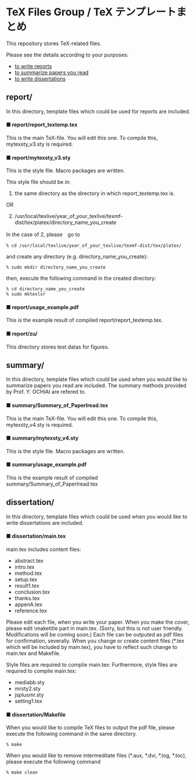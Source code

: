 # TeX Files Group / TeX テンプレートまとめ
This repository stores TeX-related files.

Please see the details according to your purposes:

- <a href="#report/">to write reports</a>
- <a href="#summary/">to summarize papers you read</a>
- <a href="#dissertation/">to write dissertations</a>

## report/
In this directory, 
template files which could be used for reports are included.

#### ■ report/report_textemp.tex
This is the main TeX-file. 
You will edit this one. 
To compile this, mytexsty_v3.sty is required.

#### ■ report/mytexsty_v3.sty
This is the style file. 
Macro packages are written. 

This style file should be in:

1. the same directory as the directory in which report_textemp.tex is.

OR

2. /usr/local/texlive/year_of_your_texlive/texmf-dist/tex/platex/directory_name_you_create

In the case of 2, please　go to

    % cd /usr/local/texlive/year_of_your_texlive/texmf-dist/tex/platex/

and create any directory (e.g. directory_name_you_create):

    % sudo mkdir directory_name_you_create

then, execute the following command in the created directory:

    % cd directory_name_you_create
    % sudo mktexlsr

#### ■ report/usage_example.pdf
This is the example result of compiled report/report_textemp.tex.

#### ■ report/zu/
This directory stores test datas for figures.

## summary/
In this directory, 
template files which could be used when you would like to summarize papers you read are included. 
The summary methods provided by Prof. Y. OCHIAI are refered to.

#### ■ summary/Summary_of_PaperIread.tex
This is the main TeX-file. 
You will edit this one. 
To compile this, mytexsty_v4.sty is required.

#### ■ summary/mytexsty_v4.sty
This is the style file. 
Macro packages are written. 

#### ■ summary/usage_example.pdf
This is the example result of compiled summary/Summary_of_PaperIread.tex

## dissertation/
In this directory, 
template files which could be used when you would like to write dissertations 
are included. 

#### ■ dissertation/main.tex
main.tex includes content files: 

- abstract.tex
- intro.tex
- method.tex
- setup.tex
- result1.tex
- conclusion.tex
- thanks.tex
- appenA.tex
- reference.tex

Please edit each file, when you write your paper. 
When you make the cover, 
please edit \maketitle part in main.tex. 
(Sorry, but this is not user friendly. Modifications will be coming soon.) 
Each file can be outputed as pdf files for confirmation, severally. 
When you change or create content files (\*.tex which will be included by main.tex), 
you have to reflect such change to main.tex and Makefile.

Style files are required to complie main.tex: 
Furthermore, style files are required to complie main.tex: 

- mediabb.sty
- mrsty2.sty
- jsplusmr.sty
- setting1.tex

#### ■ dissertation/Makefile
When you would like to compile TeX files to output the pdf file, 
please execute the following command in the same directory. 

    % make

When you would like to remove intermeditate files 
(\*.aux, \*.dvi, \*.log, \*.toc), 
please execute the following command

    % make clean
